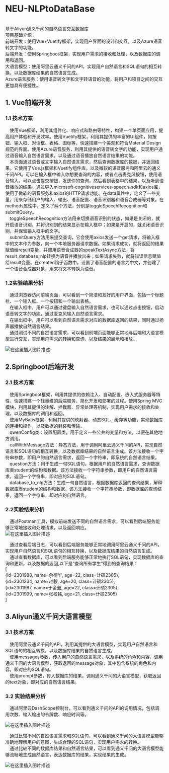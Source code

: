 # NEU-NLPtoDataBase
<br/>基于Aliyun通义千问的自然语言交互数据库<br/>
项目基础介绍：<br/>
前端开发：使用Vue+Vuetify框架，实现用户界面的设计和交互，以及Azure语音转文字的功能。<br/>
后端开发：使用Springboot框架，实现用户需求的接收和处理，以及数据库的调用和返回。<br/>
大语言模型：使用阿里云通义千问的API，实现用户自然语言和SQL语句的相互转换，以及数据库结果的自然语言生成。<br/>
Azure语言服务：使用语音转文字和文字转语音的功能，将用户和项目之间的交互更加具有便捷性。<br/>

## 1. Vue前端开发
### 1.1  技术方案
&ensp;&ensp;使用Vue框架，利用其组件化、响应式和路由等特性，构建一个单页面应用，提高用户体验和开发效率。使用Vuetify框架，利用其提供的丰富的UI组件，如按钮、输入框、对话框、表格、图标等，快速搭建一个美观和符合Material Design规范的界面。使用Azure语音服务，利用其提供的语音转文字的功能，实现用户通过语音输入自然语言需求，以及通过语音播放自然语言结果的功能。  <br/>
&ensp;&ensp;本页面通过语音或文字输入自然语言需求，然后查询数据库的数据，并返回结果。它使用了Vue.js框架和Vuetify组件库，以及微软的语音服务和阿里云的通义千问API。可以在输入框中输入你想要查询的内容，或者点击麦克风按钮，使用语音输入。可以点击提交按钮，发送你的查询，然后看到表格中的结果，以及听到语音播放的结果。通过导入microsoft-cognitiveservices-speech-sdk和axios库，使用了微软的语音服务和axios的HTTP请求功能。在data属性中，定义了一些变量，用来存储用户的输入、输出、语音配置、语音识别器和语音合成器等对象。在methods属性中，定义了两个方法，分别是toggleSpeechRecognition和submitQuery。<br/>
&ensp;&ensp;toggleSpeechRecognition方法用来切换语音识别的状态，如果是关闭的，就开启语音识别，并将识别到的结果显示在输入框中；如果是开启的，就关闭语音识别，并保留输入框中的文字。<br/>
&ensp;&ensp;submitQuery方法用来提交查询，它会使用axios发送一个get请求，将输入框中的文本作为参数，向一个本地服务器请求数据。如果请求成功，就将返回的结果赋值给result变量，并调用语音合成器的speakTextAsync方法，将result_database_nlp转换为语音并播放出来；如果请求失败，就将错误信息赋值给result变量。在created钩子函数中，设置了语音配置的语言为中文，并创建了一个语音合成器对象，用来将文本转换为语音。<br/>
### 1.2实验结果分析 
&ensp;&ensp;通过浏览器访问前端页面，可以看到一个简洁和友好的用户界面，包括一个标题栏、一个输入框、一个按钮和一个输出表格。<br/>
&ensp;&ensp;在输入框中，用户可以通过键盘输入自然语言需求，也可以通过点击按钮，启动语音转文字的功能，通过麦克风输入自然语言需求。<br/>
&ensp;&ensp;在输出框中，用户可以看到自然语言需求对应的数据库返回的结果，同时通过扬声器播放自然语言结果。<br/>
&ensp;&ensp;通过测试不同的自然语言需求，可以看到前端页面能够正常地与后端和大语言模型进行交互，实现用户需求的转换和查询，以及结果的展示和播放。<br/>

![在这里插入图片描述](https://img-blog.csdnimg.cn/direct/1f9af5495d134afbbfaac599259dd93a.png)


## 2.Springboot后端开发
### 2.1  技术方案
&ensp;&ensp;使用Springboot框架，利用其提供的依赖注入、自动配置、嵌入式服务器等特性，快速搭建一个轻量级的后端服务，简化开发和部署的过程。使用Spring MVC模块，利用其提供的注解、拦截器、异常处理等机制，实现用户需求的接收和处理，以及数据库的调用和返回。<br/>
&ensp;&ensp;使用MyBatis框架，利用其提供的映射器、动态SQL、缓存等功能，实现数据库的连接和操作，以及数据的封装和传输。<br/>
&ensp;&ensp;qwenConfig类：设置配置类，用于定义一些公共的变量和方法，以便在其他地方调用。<br/>
&ensp;&ensp;callWithMessage方法：静态方法，用于调用阿里云通义千问的API，实现自然语言和SQL语句的相互转换，以及数据库结果的自然语言生成。该方法接收一个字符串参数，即用户的自然语言需求，返回一个字符串，即系统的自然语言结果。<br/>
&ensp;&ensp;question方法：用于生成一句SQL语句，根据用户的自然语言需求，查询数据库表student的结构和数据。该方法接收一个字符串参数，即用户的自然语言需求，返回一个字符串，即对应的SQL语句。<br/>
&ensp;&ensp;database_to_nlp方法：生成一句自然语言，根据数据库返回的查询结果，解释数据库表student的结构和数据。该方法接收一个字符串参数，即数据库的查询结果，返回一个字符串，即对应的自然语言。<br/>
### 2.2实验结果分析
&ensp;&ensp;通过Postman工具，模拟前端发送不同的自然语言需求，可以看到后端服务能够正常地接收和处理请求，以及返回响应。<br/>
![在这里插入图片描述](https://img-blog.csdnimg.cn/direct/bb728a69f25d4043b5abe936b2221e1c.png)


&ensp;&ensp;通过查看后端日志，可以看到后端服务能够正常地调用阿里云通义千问的API，实现用户自然语言和SQL语句的相互转换，以及数据库结果的自然语言生成。<br/>
&ensp;&ensp;通过查看数据库，可以看到后端服务能够正常地执行SQL语句，实现数据库的查询和更新，以及数据的返回,以下是“查询所有学生”得到的查询结果：<br/>
[<br/>
{id=2301988, name=余德华, age=22, class=计硕2305}, <br/>
{id=2301234, name=赵毅, age=20, class=计硕2305}, <br/>
{id=2301987, name=于金垒, age=22, class=计硕2305}, <br/>
{id=2301999, name=张校铭, age=21, class=计硕2305}<br/>
]<br/>
## 3.Aliyun通义千问大语言模型
### 3.1  技术方案
&ensp;&ensp;使用阿里云通义千问的API，利用其提供的大语言模型，实现用户自然语言和SQL语句的相互转换，以及数据库结果的自然语言生成。<br/>
&ensp;&ensp;使用messages参数，传入用户的自然语言需求，以及系统的角色和内容，调用通义千问的大语言模型，获取返回的message对象，其中包含系统的角色和内容，即对应的SQL语句。<br/>
&ensp;&ensp;使用prompt参数，传入数据库的结果，调用通义千问的大语言模型，获取返回的text对象，即对应的自然语言结果。<br/>
### 3.2  实验结果分析
&ensp;&ensp;通过阿里云DashScope控制台，可以看到通义千问的API的调用情况，包括调用次数、输入输出的令牌数、响应时间等。<br/>



![在这里插入图片描述](https://img-blog.csdnimg.cn/direct/a62657ec042248c5bf8f17d5516e6b87.png)


&ensp;&ensp;通过比较不同的自然语言需求和SQL语句，可以看到通义千问的大语言模型能够准确地理解用户的意图，生成合理的SQL语句，实现用户需求的转换。<br/>
&ensp;&ensp;通过比较不同的数据库结果和自然语言结果，可以看到通义千问的大语言模型能够流畅地生成自然语言，表达数据库的结果，实现结果的生成。<br/>

![在这里插入图片描述](https://img-blog.csdnimg.cn/direct/fe5b884d83f94febaf9104b29039f87f.png)


